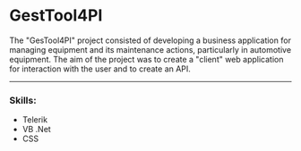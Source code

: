 # GestTool4PI

The "GesTool4PI" project consisted of developing a business application for managing equipment and its maintenance actions, particularly in automotive equipment. The aim of the project was to create a "client" web application for interaction with the user and to create an API.

<hr>

### Skills:
- Telerik
- VB .Net
- CSS
